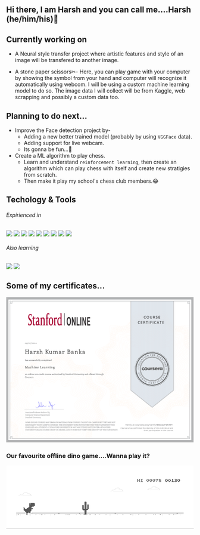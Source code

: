 ## Hi there, I am Harsh and you can call me....Harsh (he/him/his)👋


## Currently working on
* A Neural style transfer project where artistic features and style of an image will be transfered to another image.

* A stone paper scissors✂- Here, you can play game with your computer by showing the symbol from your hand and computer will recognize it automatically using webcom. I will be using a custom machine learning model to do so. The image data I will collect will be from Kaggle, web scrapping and possibly a custom data too.



## Planning to do next...
* Improve the Face detection project by-
   * Adding a new better trained model (probably by using `VGGFace` data).
   * Adding support for live webcam.
   * Its gonna be fun...🤩
* Create a ML algorithm to play chess.
  * Learn and understand `reinforcement learning`, then create an algorithm which can play chess with itself and create new stratigies from scratch.
  * Then make it play my school's chess club members.😂



## Techology & Tools

###### Expirienced in
![](https://img.shields.io/badge/OS-Windows-informational?style=flat&logo=Windows&logoColor=white&color=2bbc8a)
![](https://img.shields.io/badge/Code-Python-informational?style=flat&logo=python&logoColor=white&color=2bbc8a)
![](https://img.shields.io/badge/Code-Java-informational?style=flat&logo=java&logoColor=white&color=2bbc8a)
![](https://img.shields.io/badge/Code-Octave-informational?style=flat&logo=Octave&logoColor=white&color=2bbc8a)
![](https://img.shields.io/badge/Editor-Jupyter-informational?style=flat&logo=Jupyter&logoColor=white&color=2bbc8a)
![](https://img.shields.io/badge/Cloud-Google_Cloud_Platform-informational?style=flat&logo=Google-Cloud&logoColor=white&color=2bbc8a)
![](https://img.shields.io/badge/Tool-Android_Studio-informational?style=flat&logo=Android-Studio&logoColor=white&color=2bbc8a)
![](https://img.shields.io/badge/Tool-TensorFlow-informational?style=flat&logo=Tensorflow&logoColor=white&color=2bbc8a)
![](https://img.shields.io/badge/Music-YouTube_Music-informational?style=flat&logo=YouTube-Music&logoColor=white&color=2bbc8a)

###### Also learning
![](https://img.shields.io/badge/Cloud-Microsoft_Azure-informational?style=flat&logo=Microsoft-Azure&logoColor=white&color=2bbc8a)
![](https://img.shields.io/badge/Editor-Visual_Studio_Code-informational?style=flat&logo=Visual-Studio-Code&logoColor=white&color=2bbc8a)



## Some of my certificates...

<img src="certificates/Coursera Course- Machine Learning by Stanford.png">


### Our favourite offline dino game....Wanna play it?

![image](dino.gif  "To play it turn off your internet")
<!--
**LordHarsh/LordHarsh** is a ✨ _special_ ✨ repository because its `README.md` (this file) appears on your GitHub profile.

Here are some ideas to get you started:

- 🔭 I’m currently working on ...
- 🌱 I’m currently learning ...
- 👯 I’m looking to collaborate on ...
- 🤔 I’m looking for help with ...
- 💬 Ask me about ...
- 📫 How to reach me: ...
- 😄 Pronouns: ...
- ⚡ Fun fact: ...
-->
